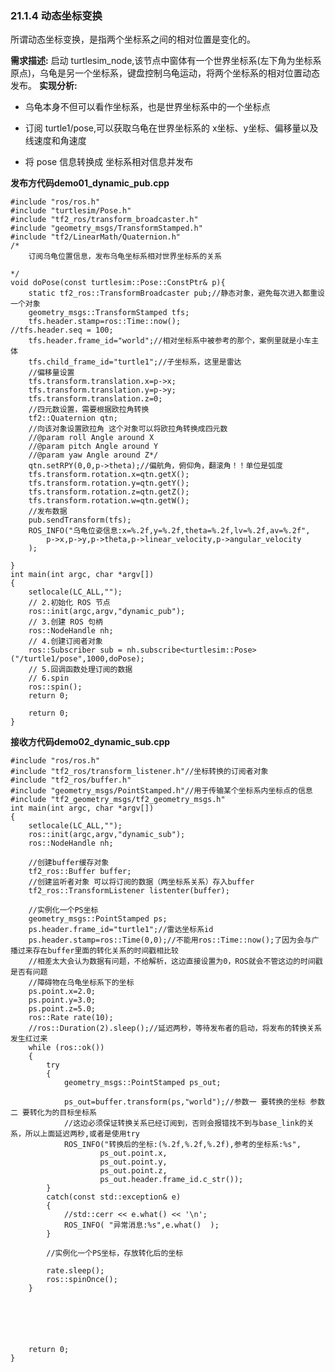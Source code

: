 ### 21.1.4 动态坐标变换

所谓动态坐标变换，是指两个坐标系之间的相对位置是变化的。

**需求描述:**
启动 turtlesim_node,该节点中窗体有一个世界坐标系(左下角为坐标系原点)，乌龟是另一个坐标系，键盘控制乌龟运动，将两个坐标系的相对位置动态发布。
**实现分析:**

*   乌龟本身不但可以看作坐标系，也是世界坐标系中的一个坐标点

*   订阅 turtle1/pose,可以获取乌龟在世界坐标系的 x坐标、y坐标、偏移量以及线速度和角速度

*   将 pose 信息转换成 坐标系相对信息并发布

**发布方代码demo01_dynamic_pub.cpp**

    #include "ros/ros.h"
    #include "turtlesim/Pose.h"
    #include "tf2_ros/transform_broadcaster.h"
    #include "geometry_msgs/TransformStamped.h"
    #include "tf2/LinearMath/Quaternion.h" 
    /*
        订阅乌龟位置信息，发布乌龟坐标系相对世界坐标系的关系

    */
    void doPose(const turtlesim::Pose::ConstPtr& p){
        static tf2_ros::TransformBroadcaster pub;//静态对象，避免每次进入都重设一个对象
        geometry_msgs::TransformStamped tfs;
        tfs.header.stamp=ros::Time::now();
    //tfs.header.seq = 100;
        tfs.header.frame_id="world";//相对坐标系中被参考的那个，案例里就是小车主体
        tfs.child_frame_id="turtle1";//子坐标系，这里是雷达
        //偏移量设置
        tfs.transform.translation.x=p->x;
        tfs.transform.translation.y=p->y;
        tfs.transform.translation.z=0;
        //四元数设置，需要根据欧拉角转换
        tf2::Quaternion qtn;
        //向该对象设置欧拉角 这个对象可以将欧拉角转换成四元数
        //@param roll Angle around X 
        //@param pitch Angle around Y
        //@param yaw Angle around Z*/
        qtn.setRPY(0,0,p->theta);//偏航角，俯仰角，翻滚角！！单位是弧度
        tfs.transform.rotation.x=qtn.getX();
        tfs.transform.rotation.y=qtn.getY();
        tfs.transform.rotation.z=qtn.getZ();
        tfs.transform.rotation.w=qtn.getW();
        //发布数据
        pub.sendTransform(tfs);
        ROS_INFO("乌龟位姿信息:x=%.2f,y=%.2f,theta=%.2f,lv=%.2f,av=%.2f",
            p->x,p->y,p->theta,p->linear_velocity,p->angular_velocity
        );

    }
    int main(int argc, char *argv[])
    {
        setlocale(LC_ALL,"");
        // 2.初始化 ROS 节点
        ros::init(argc,argv,"dynamic_pub");
        // 3.创建 ROS 句柄
        ros::NodeHandle nh;
        // 4.创建订阅者对象
        ros::Subscriber sub = nh.subscribe<turtlesim::Pose>("/turtle1/pose",1000,doPose);
        // 5.回调函数处理订阅的数据
        // 6.spin
        ros::spin();
        return 0;
        
        return 0;
    }

**接收方代码demo02_dynamic_sub.cpp**

    #include "ros/ros.h"
    #include "tf2_ros/transform_listener.h"//坐标转换的订阅者对象
    #include "tf2_ros/buffer.h"
    #include "geometry_msgs/PointStamped.h"//用于传输某个坐标系内坐标点的信息
    #include "tf2_geometry_msgs/tf2_geometry_msgs.h"
    int main(int argc, char *argv[])
    {    
        setlocale(LC_ALL,"");
        ros::init(argc,argv,"dynamic_sub");
        ros::NodeHandle nh;

        //创建buffer缓存对象
        tf2_ros::Buffer buffer;
        //创建监听者对象 可以将订阅的数据（两坐标系关系）存入buffer
        tf2_ros::TransformListener listenter(buffer);

        //实例化一个PS坐标 
        geometry_msgs::PointStamped ps;
        ps.header.frame_id="turtle1";//雷达坐标系id
        ps.header.stamp=ros::Time(0,0);//不能用ros::Time::now();了因为会与广播过来存在buffer里面的转化关系的时间戳相比较
        //相差太大会认为数据有问题，不给解析，这边直接设置为0，ROS就会不管这边的时间戳是否有问题
        //障碍物在乌龟坐标系下的坐标
        ps.point.x=2.0;
        ps.point.y=3.0;
        ps.point.z=5.0;
        ros::Rate rate(10);
        //ros::Duration(2).sleep();//延迟两秒，等待发布者的启动，将发布的转换关系发生红过来
        while (ros::ok())
        {
            try
            {
                geometry_msgs::PointStamped ps_out;
            
                ps_out=buffer.transform(ps,"world");//参数一 要转换的坐标 参数二 要转化为的目标坐标系
                //这边必须保证转换关系已经订阅到，否则会报错找不到与base_link的关系，所以上面延迟两秒,或者是使用try
                ROS_INFO("转换后的坐标:(%.2f,%.2f,%.2f),参考的坐标系:%s",
                        ps_out.point.x,
                        ps_out.point.y,
                        ps_out.point.z,
                        ps_out.header.frame_id.c_str());
            }
            catch(const std::exception& e)
            {
                //std::cerr << e.what() << '\n';
                ROS_INFO( "异常消息:%s",e.what()  );
            }
            
            //实例化一个PS坐标，存放转化后的坐标
        
            rate.sleep();
            ros::spinOnce();
        }
        



        
        
        return 0;
    }